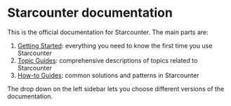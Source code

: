 # Starcounter documentation

This is the official documentation for Starcounter. The main parts are:

1. [Getting Started](getting-started/): everything you need to know the first time you use Starcounter
2. [Topic Guides](guides/): comprehensive descriptions of topics related to Starcounter
3. [How-to Guides](cookbook/): common solutions and patterns in Starcounter

The drop down on the left sidebar lets you choose different versions of the documentation.

